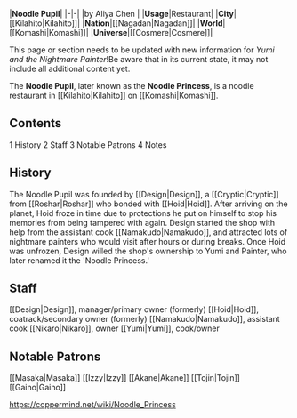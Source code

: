 |**Noodle Pupil**|
|-|-|
|by  Aliya Chen |
|**Usage**|Restaurant|
|**City**|[[Kilahito\|Kilahito]]|
|**Nation**|[[Nagadan\|Nagadan]]|
|**World**|[[Komashi\|Komashi]]|
|**Universe**|[[Cosmere\|Cosmere]]|

This page or section needs to be updated with new information for *Yumi and the Nightmare Painter*!Be aware that in its current state, it may not include all additional content yet.

The **Noodle Pupil**, later known as the **Noodle Princess**, is a noodle restaurant in [[Kilahito\|Kilahito]] on [[Komashi\|Komashi]].

## Contents

1 History
2 Staff
3 Notable Patrons
4 Notes


## History
The Noodle Pupil was founded by [[Design\|Design]], a [[Cryptic\|Cryptic]] from [[Roshar\|Roshar]] who bonded with [[Hoid\|Hoid]]. After arriving on the planet, Hoid froze in time due to protections he put on himself to stop his memories from being tampered with again. Design started the shop with help from the assistant cook [[Namakudo\|Namakudo]], and attracted lots of nightmare painters who would visit after hours or during breaks. Once Hoid was unfrozen, Design willed the shop's ownership to Yumi and Painter, who later renamed it the 'Noodle Princess.'

## Staff

[[Design\|Design]], manager/primary owner (formerly)
[[Hoid\|Hoid]], coatrack/secondary owner (formerly)
[[Namakudo\|Namakudo]], assistant cook
[[Nikaro\|Nikaro]], owner
[[Yumi\|Yumi]], cook/owner

## Notable Patrons

[[Masaka\|Masaka]]
[[Izzy\|Izzy]]
[[Akane\|Akane]]
[[Tojin\|Tojin]]
[[Gaino\|Gaino]]



https://coppermind.net/wiki/Noodle_Princess
